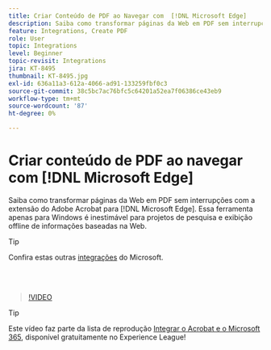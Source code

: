 ```yaml
---
title: Criar Conteúdo de PDF ao Navegar com  [!DNL Microsoft Edge]
description: Saiba como transformar páginas da Web em PDF sem interrupções com a extensão Adobe Acrobat para  [!DNL Microsoft Edge]
feature: Integrations, Create PDF
role: User
topic: Integrations
level: Beginner
topic-revisit: Integrations
jira: KT-8495
thumbnail: KT-8495.jpg
exl-id: 636a11a3-612a-4066-ad91-133259fbf0c3
source-git-commit: 38c5bc7ac76bfc5c64201a52ea7f06386ce43eb9
workflow-type: tm+mt
source-wordcount: '87'
ht-degree: 0%

---
```


# Criar conteúdo de PDF ao navegar com [!DNL Microsoft Edge]

Saiba como transformar páginas da Web em PDF sem interrupções com a extensão do Adobe Acrobat para [!DNL Microsoft Edge]. Essa ferramenta apenas para Windows é inestimável para projetos de pesquisa e exibição offline de informações baseadas na Web.

>[!TIP]
>
>Confira estas outras [integrações](../integrate/integrate-overview.md#microsoft) do Microsoft.

<br> 

>[!VIDEO](https://video.tv.adobe.com/v/337248?quality=12&learn=on&hidetitle=true)

>[!TIP]
>
>Este vídeo faz parte da lista de reprodução [Integrar o Acrobat e o Microsoft 365](https://experienceleague.adobe.com/en/playlists/acrobat-integrate-microsoft-365), disponível gratuitamente no Experience League!

